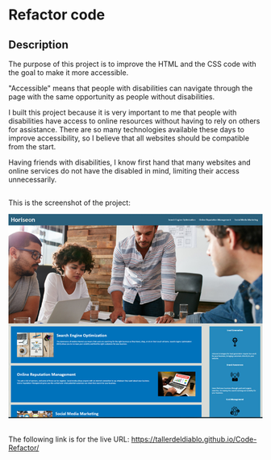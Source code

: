 # Refactor code

## Description


The purpose of this project is to improve the HTML and the CSS code with the goal to make it more accessible.

"Accessible" means that people with disabilities can navigate through the page with the same opportunity as people without disabilities.

I built this project because it is very important to me that people with disabilities have access to online resources without having to rely on others for assistance. There are so many technologies available these days to improve accessibility, so I believe that all websites should be compatible from the start.

Having friends with disabilities, I know first hand that many websites and online services do not have the disabled in mind, limiting their access unnecessarily.

##

This is the screenshot of the project:

![](assets/images/shot.jpg)


##

The following link is for the live URL:
https://tallerdeldiablo.github.io/Code-Refactor/
